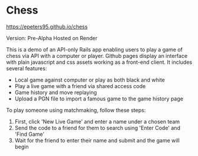 # Chess

https://epeters95.github.io/chess

Version: Pre-Alpha
Hosted on Render

This is a demo of an API-only Rails app enabling users to play a game of chess via API with a computer or player. Github pages display an interface with plain javascript and css assets working as a front-end client.  It includes several features:
- Local game against computer or play as both black and white
- Play a live game with a friend via shared access code
- Game history and move replaying
- Upload a PGN file to import a famous game to the game history page

To play someone using matchmaking, follow these steps:

1. First, click 'New Live Game' and enter a name under a chosen team
2. Send the code to a friend for them to search using 'Enter Code' and 'Find Game'
3. Wait for the friend to enter their name and submit and the game will begin
